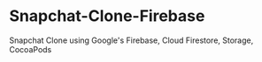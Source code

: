 # Snapchat-Clone-Firebase
Snapchat Clone using Google's Firebase, Cloud Firestore, Storage, CocoaPods
